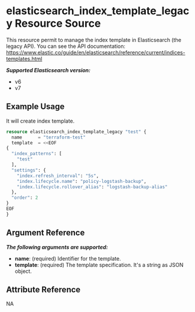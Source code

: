 # elasticsearch_index_template_legacy Resource Source

This resource permit to manage the index template in Elasticsearch (the legacy API).
You can see the API documentation: https://www.elastic.co/guide/en/elasticsearch/reference/current/indices-templates.html

***Supported Elasticsearch version:***
  - v6
  - v7

## Example Usage

It will create index template.

```tf
resource elasticsearch_index_template_legacy "test" {
  name 		= "terraform-test"
  template 	= <<EOF
{
  "index_patterns": [
    "test"
  ],
  "settings": {
    "index.refresh_interval": "5s",
	"index.lifecycle.name": "policy-logstash-backup",
    "index.lifecycle.rollover_alias": "logstash-backup-alias"
  },
  "order": 2
}
EOF
}
```

## Argument Reference

***The following arguments are supported:***
  - **name**: (required) Identifier for the template.
  - **template**: (required) The template specification. It's a string as JSON object.

## Attribute Reference

NA